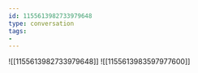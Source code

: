 ```yaml
---
id: 1155613982733979648
type: conversation
tags:
- 
---
```

![[1155613982733979648]]
![[1155613983597977600]]

